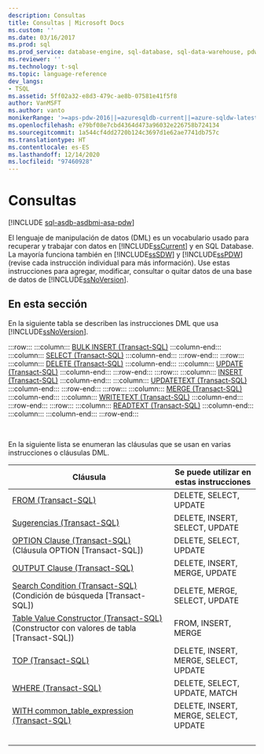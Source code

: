 ```yaml
---
description: Consultas
title: Consultas | Microsoft Docs
ms.custom: ''
ms.date: 03/16/2017
ms.prod: sql
ms.prod_service: database-engine, sql-database, sql-data-warehouse, pdw
ms.reviewer: ''
ms.technology: t-sql
ms.topic: language-reference
dev_langs:
- TSQL
ms.assetid: 5ff02a32-e8d3-479c-ae8b-07581e41f5f8
author: VanMSFT
ms.author: vanto
monikerRange: '>=aps-pdw-2016||=azuresqldb-current||=azure-sqldw-latest||>=sql-server-2016||>=sql-server-linux-2017||=azuresqldb-mi-current'
ms.openlocfilehash: e79bf08e7cbd4364d473a96032e226758b724134
ms.sourcegitcommit: 1a544cf4dd2720b124c3697d1e62ae7741db757c
ms.translationtype: HT
ms.contentlocale: es-ES
ms.lasthandoff: 12/14/2020
ms.locfileid: "97460928"
---
```

# <a name="queries"></a>Consultas

[!INCLUDE [sql-asdb-asdbmi-asa-pdw](../../includes/applies-to-version/sql-asdb-asdbmi-asa-pdw.md)]

  El lenguaje de manipulación de datos (DML) es un vocabulario usado para recuperar y trabajar con datos en [!INCLUDE[ssCurrent](../../includes/sscurrent-md.md)] y en SQL Database. La mayoría funciona también en [!INCLUDE[ssSDW](../../includes/sssdwfull-md.md)] y [!INCLUDE[ssPDW](../../includes/sspdw-md.md)] (revise cada instrucción individual para más información). Use estas instrucciones para agregar, modificar, consultar o quitar datos de una base de datos de [!INCLUDE[ssNoVersion](../../includes/ssnoversion-md.md)].  
  
## <a name="in-this-section"></a>En esta sección  
 En la siguiente tabla se describen las instrucciones DML que usa [!INCLUDE[ssNoVersion](../../includes/ssnoversion-md.md)].  

:::row:::
    :::column:::
        [BULK INSERT &#40;Transact-SQL&#41;](../../t-sql/statements/bulk-insert-transact-sql.md)
    :::column-end:::
    :::column:::
        [SELECT &#40;Transact-SQL&#41;](../../t-sql/queries/select-transact-sql.md)
    :::column-end:::
:::row-end:::
:::row:::
    :::column:::
        [DELETE &#40;Transact-SQL&#41;](../../t-sql/statements/delete-transact-sql.md)
    :::column-end:::
    :::column:::
        [UPDATE &#40;Transact-SQL&#41;](../../t-sql/queries/update-transact-sql.md)
    :::column-end:::
:::row-end:::
:::row:::
    :::column:::
        [INSERT &#40;Transact-SQL&#41;](../../t-sql/statements/insert-transact-sql.md)
    :::column-end:::
    :::column:::
        [UPDATETEXT &#40;Transact-SQL&#41;](../../t-sql/queries/updatetext-transact-sql.md)
    :::column-end:::
:::row-end:::
:::row:::
    :::column:::
        [MERGE &#40;Transact-SQL&#41;](../../t-sql/statements/merge-transact-sql.md)
    :::column-end:::
    :::column:::
        [WRITETEXT &#40;Transact-SQL&#41;](../../t-sql/queries/writetext-transact-sql.md)
    :::column-end:::
:::row-end:::
:::row:::
    :::column:::
        [READTEXT &#40;Transact-SQL&#41;](../../t-sql/queries/readtext-transact-sql.md)
    :::column-end:::
    :::column:::
    :::column-end:::
:::row-end:::

&nbsp;

 En la siguiente lista se enumeran las cláusulas que se usan en varias instrucciones o cláusulas DML.  
  
|Cláusula|Se puede utilizar en estas instrucciones|  
|------------|-------------------------------------|  
|[FROM &#40;Transact-SQL&#41;](../../t-sql/queries/from-transact-sql.md)|DELETE, SELECT, UPDATE|  
|[Sugerencias &#40;Transact-SQL&#41;](../../t-sql/queries/hints-transact-sql.md)|DELETE, INSERT, SELECT, UPDATE|  
|[OPTION Clause &#40;Transact-SQL&#41;](../../t-sql/queries/option-clause-transact-sql.md) (Cláusula OPTION [Transact-SQL])|DELETE, SELECT, UPDATE|  
|[OUTPUT Clause &#40;Transact-SQL&#41;](../../t-sql/queries/output-clause-transact-sql.md)|DELETE, INSERT, MERGE, UPDATE|  
|[Search Condition &#40;Transact-SQL&#41;](../../t-sql/queries/search-condition-transact-sql.md) (Condición de búsqueda [Transact-SQL])|DELETE, MERGE, SELECT, UPDATE|  
|[Table Value Constructor &#40;Transact-SQL&#41;](../../t-sql/queries/table-value-constructor-transact-sql.md) (Constructor con valores de tabla [Transact-SQL])|FROM, INSERT, MERGE|  
|[TOP &#40;Transact-SQL&#41;](../../t-sql/queries/top-transact-sql.md)|DELETE, INSERT, MERGE, SELECT, UPDATE|  
|[WHERE &#40;Transact-SQL&#41;](../../t-sql/queries/where-transact-sql.md)|DELETE, SELECT, UPDATE, MATCH|  
|[WITH common_table_expression &#40;Transact-SQL&#41;](../../t-sql/queries/with-common-table-expression-transact-sql.md)|DELETE, INSERT, MERGE, SELECT, UPDATE|  
| &nbsp; | &nbsp; |
